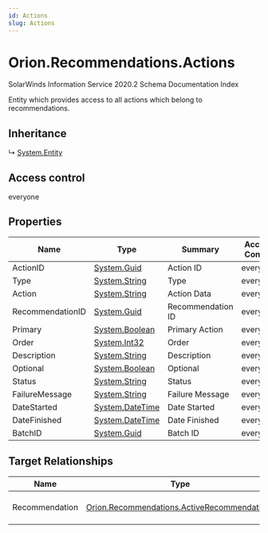 ```yaml
---
id: Actions
slug: Actions
---
```


# Orion.Recommendations.Actions

SolarWinds Information Service 2020.2 Schema Documentation Index

Entity which provides access to all actions which belong to recommendations.

## Inheritance

↳ [System.Entity](./../System/Entity)

## Access control

everyone

## Properties

| Name | Type | Summary | Access Control |
| ------ | ------ | ------ | ------ |
| ActionID | [System.Guid](https://docs.microsoft.com/en-us/dotnet/api/system.guid) | Action ID | everyone |
| Type | [System.String](https://docs.microsoft.com/en-us/dotnet/api/system.string) | Type | everyone |
| Action | [System.String](https://docs.microsoft.com/en-us/dotnet/api/system.string) | Action Data | everyone |
| RecommendationID | [System.Guid](https://docs.microsoft.com/en-us/dotnet/api/system.guid) | Recommendation ID | everyone |
| Primary | [System.Boolean](https://docs.microsoft.com/en-us/dotnet/api/system.boolean) | Primary Action | everyone |
| Order | [System.Int32](https://docs.microsoft.com/en-us/dotnet/api/system.int32) | Order | everyone |
| Description | [System.String](https://docs.microsoft.com/en-us/dotnet/api/system.string) | Description | everyone |
| Optional | [System.Boolean](https://docs.microsoft.com/en-us/dotnet/api/system.boolean) | Optional | everyone |
| Status | [System.String](https://docs.microsoft.com/en-us/dotnet/api/system.string) | Status | everyone |
| FailureMessage | [System.String](https://docs.microsoft.com/en-us/dotnet/api/system.string) | Failure Message | everyone |
| DateStarted | [System.DateTime](https://docs.microsoft.com/en-us/dotnet/api/system.datetime) | Date Started | everyone |
| DateFinished | [System.DateTime](https://docs.microsoft.com/en-us/dotnet/api/system.datetime) | Date Finished | everyone |
| BatchID | [System.Guid](https://docs.microsoft.com/en-us/dotnet/api/system.guid) | Batch ID | everyone |

## Target Relationships

| Name | Type | Notes |
| ------ | ------ | ------ |
| Recommendation | [Orion.Recommendations.ActiveRecommendations](./../Orion.Recommendations/ActiveRecommendations) | Defined by relationship Orion.Recommendations.ActiveRecommendationHostsActions (System.Hosting) |

